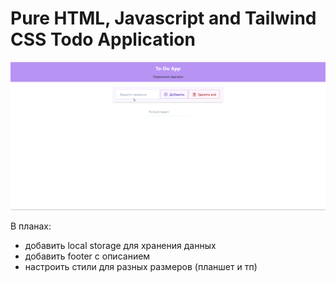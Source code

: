 # Pure HTML, Javascript and Tailwind CSS Todo Application 

![HTML, JS, Tailwind CSS TODO App](https://github.com/AlexSKuznetsov/tailwind-css-todo/blob/master/Tailwind%20CSS%20demo.gif)


В планах:

- добавить local storage для хранения данных
- добавить footer с описанием
- настроить стили для разных размеров (планшет и тп)
